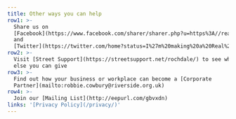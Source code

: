 ```yaml
---
title: Other ways you can help
row1: >-
  Share us on
  [Facebook](https://www.facebook.com/sharer/sharer.php?u=https%3A//realchangerochdale.co.uk/)
  and
  [Twitter](https://twitter.com/home?status=I%27m%20making%20a%20Real%20Change%20to%20homelessness%20in%20Rochdale%20%23RealChangeRochdale%20%40RealChangeGM)
row2: >-
  Visit [Street Support](https://streetsupport.net/rochdale/) to see what
  else you can give
row3: >-
  Find out how your business or workplace can become a [Corporate
  Partner](mailto:robbie.cowbury@riverside.org.uk)
row4: >-
  Join our [Mailing List](http://eepurl.com/gbvxdn)
links: '[Privacy Policy](/privacy/)'
---
```


